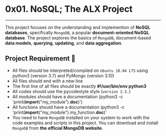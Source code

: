 # 0x01. NoSQL; The ALX Project
-----------
 
This project focuses on the understanding and implemention of __NoSQL databases__, 
specifically `MongoDB`, a popular __document-oriented NoSQL database__. 
The project explores the basics of `MongoDB`, document-based __data models__, __querying__, __updating__, and __data aggregation__.

## Project Requirement :briefcase:

- All files should be interpreted/compiled on `Ubuntu 18.04 LTS` using python3 (version 3.7) and PyMongo (version 3.10)
- All files should end with a new line
- The first line of all files should be exactly __#!/usr/bin/env python3__
- All codes should use the pycodestyle style (`version 2.5.`)
- All modules should have a documentation (python3 -c 'print(__import__("my_module").__doc__)')
- All functions should have a documentation (python3 -c 'print(__import__("my_module").my_function.__doc__)'
- You need to have `MongoDB` installed on your system to work with the code examples and scripts in this project. 
You can download and install `MongoDB` from __the official MongoDB website__.
